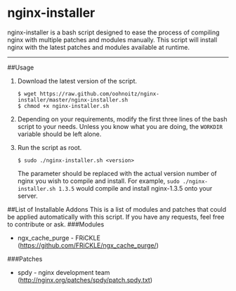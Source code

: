 nginx-installer
===============
nginx-installer is a bash script designed to ease the process of compiling nginx with multiple patches and modules manually. This script will install nginx with the latest patches and modules available at runtime.

---

##Usage

1. Download the latest version of the script.
    ```
    $ wget https://raw.github.com/oohnoitz/nginx-installer/master/nginx-installer.sh
    $ chmod +x nginx-installer.sh
    ```

2. Depending on your requirements, modify the first three lines of the bash script to your needs. Unless you know what you are doing, the ```WORKDIR``` variable should be left alone.

3. Run the script as root.
    ```
    $ sudo ./nginx-installer.sh <version>
    ```
    The <version> parameter should be replaced with the actual version number of nginx you wish to compile and install. For example, ```sudo ./nginx-installer.sh 1.3.5``` would compile and install nginx-1.3.5 onto your server.

##List of Installable Addons
This is a list of modules and patches that could be applied automatically with this script. If you have any requests, feel free to contribute or ask.
###Modules
- ngx_cache_purge - FRiCKLE (https://github.com/FRiCKLE/ngx_cache_purge/)

###Patches
- spdy - nginx development team (http://nginx.org/patches/spdy/patch.spdy.txt)